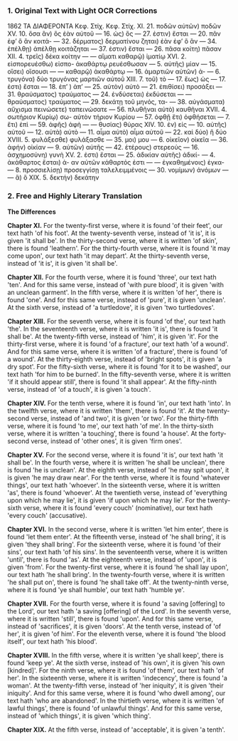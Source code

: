 ### 1. Original Text with Light OCR Corrections

1862                  ΤΑ ΔΙΑΦΕΡΟΝΤΑ
Kεφ.  Στίχ.                       Kεφ. Στίχ.
XI.   21. ποδῶν αὐτῶν) ποδῶν        XV.   10. ὅσα ἂν) ὃς ἐὰν
                 αὐτοῦ             —     16. ὡς) ὃς
—     27. ἐστιν) ἔσται           —     20. πᾶν ἐφ’ ὃ ἂν κοιτά-
—     32. δέρματος) δερματίνου         ζηται) ἐὰν ἐφ’ ὃ ἂν
—     34. ἐπέλθῃ) ἀπέλθῃ               κοιτάζηται
—     37. ἐστιν) ἔσται           —     26. πᾶσα κοίτη) πᾶσαν
XII.   4. τρεῖς) δέκα                   κοίτην
—     — αἵματι καθαρῷ) ἱματίῳ    XVI.   2. εἰσπορευέσθω) εἰσπο-
                 ἀκαθάρτῳ             ρευέσθωσαν
—      5. αὐτῆς) μίαν             —     15. οἴσει) οἴσουσι
—     — καθαρῷ) ἀκαθάρτῳ         —     16. ἁμαρτιῶν αὐτῶν) ἀ-
—      6. τρυγόνα) δύο τρυγόνας         μαρτιῶν αὐτοῦ
XIII.  7. τοῦ) τὸ                 —     17. ἕως) ὡς
—     17. ἐστι) ἔσται           —     18. ἐπ’ ) ἀπ’
—     25. αὐτὸν) αὐτὸ           —     21. ἐπιθίσει) προσάξει
—     31. θραύσματος) τραύματος    —     24. ἐνδύσεται) ἐκδύσεται
—     — θραύσματος) τραύματος    —     29. δεκάτῃ τοῦ μηνός, τα-
—     38. αὐγάσματα) αὔχισμα           πεινώσετε) ταπεινώσατε
—     56. πλυθῆναι αὐτὸ) καυθῆναι XVII.  4. σωτήριον Κυρίῳ) σω-
                 αὐτὸν                   τήριον Κυρίου
—     57. ὀφθῇ ἔτι) ὀφθήσεται    —      7. ἔτι) ἐπὶ
—     59. ἁφῆς) ἁφὴ             —     — θυσίας) θύρας
XIV.  10. ἐν) εἰς               —     10. αὐτῆς) αὐτοῦ
—     12. αὐτὰ) αὐτὸ           —     11. αἷμα αὐτὸ) αἷμα αὐτοῦ
—     22. καὶ δύο) ἢ δύο         XVIII. 5. φυλάξεσθε) φυλάξασθε
—     35. μοι) μου             —      6. οἰκεῖον) οἰκεῖα
—     36. ἀφήν) οἰκίαν          —      9. αὐτῶν) αὐτῆς
—     42. ἑτέρους) στερεούς       —     16. ἀσχημοσύνη) γυνὴ
XV.    2. ἐστι) ἔσται           —     25. ἀδικίαν αὐτῆς) ἀδικί-
—      4. ἀκάθαρτος ἔσται) ἀ-            αν αὐτῶν
                 κάθαρτός ἐστι     —     — ἐγκαθημένοις) ἐγκα-
—      8. προσσιελίσῃ) προσεγγίσῃ           ταλελειμμένοις
                               —     30. νομίμων) ἀνόμων
                               —     — ἃ) ὃ
                             XIX.   5. δεκτήν) δεκάτην

### 2. Free and Highly Literary Translation

**The Differences**

**Chapter XI.**
For the twenty-first verse, where it is found 'of their feet', our text hath 'of his foot'.
At the twenty-seventh verse, instead of 'it is', it is given 'it shall be'.
In the thirty-second verse, where it is written 'of skin', there is found 'leathern'.
For the thirty-fourth verse, where it is found 'it may come upon', our text hath 'it may depart'.
At the thirty-seventh verse, instead of 'it is', it is given 'it shall be'.

**Chapter XII.**
For the fourth verse, where it is found 'three', our text hath 'ten'.
And for this same verse, instead of 'with pure blood', it is given 'with an unclean garment'.
In the fifth verse, where it is written 'of her', there is found 'one'.
And for this same verse, instead of 'pure', it is given 'unclean'.
At the sixth verse, instead of 'a turtledove', it is given 'two turtledoves'.

**Chapter XIII.**
For the seventh verse, where it is found 'of the', our text hath 'the'.
In the seventeenth verse, where it is written 'it is', there is found 'it shall be'.
At the twenty-fifth verse, instead of 'him', it is given 'it'.
For the thirty-first verse, where it is found 'of a fracture', our text hath 'of a wound'.
And for this same verse, where it is written 'of a fracture', there is found 'of a wound'.
At the thirty-eighth verse, instead of 'bright spots', it is given 'a dry spot'.
For the fifty-sixth verse, where it is found 'for it to be washed', our text hath 'for him to be burned'.
In the fifty-seventh verse, where it is written 'if it should appear still', there is found 'it shall appear'.
At the fifty-ninth verse, instead of 'of a touch', it is given 'a touch'.

**Chapter XIV.**
For the tenth verse, where it is found 'in', our text hath 'into'.
In the twelfth verse, where it is written 'them', there is found 'it'.
At the twenty-second verse, instead of 'and two', it is given 'or two'.
For the thirty-fifth verse, where it is found 'to me', our text hath 'of me'.
In the thirty-sixth verse, where it is written 'a touching', there is found 'a house'.
At the forty-second verse, instead of 'other ones', it is given 'firm ones'.

**Chapter XV.**
For the second verse, where it is found 'it is', our text hath 'it shall be'.
In the fourth verse, where it is written 'he shall be unclean', there is found 'he is unclean'.
At the eighth verse, instead of 'he may spit upon', it is given 'he may draw near'.
For the tenth verse, where it is found 'whatever things', our text hath 'whoever'.
In the sixteenth verse, where it is written 'as', there is found 'whoever'.
At the twentieth verse, instead of 'everything upon which he may lie', it is given 'if upon which he may lie'.
For the twenty-sixth verse, where it is found 'every couch' (nominative), our text hath 'every couch' (accusative).

**Chapter XVI.**
In the second verse, where it is written 'let him enter', there is found 'let them enter'.
At the fifteenth verse, instead of 'he shall bring', it is given 'they shall bring'.
For the sixteenth verse, where it is found 'of their sins', our text hath 'of his sins'.
In the seventeenth verse, where it is written 'until', there is found 'as'.
At the eighteenth verse, instead of 'upon', it is given 'from'.
For the twenty-first verse, where it is found 'he shall lay upon', our text hath 'he shall bring'.
In the twenty-fourth verse, where it is written 'he shall put on', there is found 'he shall take off'.
At the twenty-ninth verse, where it is found 'ye shall humble', our text hath 'humble ye'.

**Chapter XVII.**
For the fourth verse, where it is found 'a saving [offering] to the Lord', our text hath 'a saving [offering] of the Lord'.
In the seventh verse, where it is written 'still', there is found 'upon'.
And for this same verse, instead of 'sacrifices', it is given 'doors'.
At the tenth verse, instead of 'of her', it is given 'of him'.
For the eleventh verse, where it is found 'the blood itself', our text hath 'his blood'.

**Chapter XVIII.**
In the fifth verse, where it is written 'ye shall keep', there is found 'keep ye'.
At the sixth verse, instead of 'his own', it is given 'his own [kindred]'.
For the ninth verse, where it is found 'of them', our text hath 'of her'.
In the sixteenth verse, where it is written 'indecency', there is found 'a woman'.
At the twenty-fifth verse, instead of 'her iniquity', it is given 'their iniquity'.
And for this same verse, where it is found 'who dwell among', our text hath 'who are abandoned'.
In the thirtieth verse, where it is written 'of lawful things', there is found 'of unlawful things'.
And for this same verse, instead of 'which things', it is given 'which thing'.

**Chapter XIX.**
At the fifth verse, instead of 'acceptable', it is given 'a tenth'.